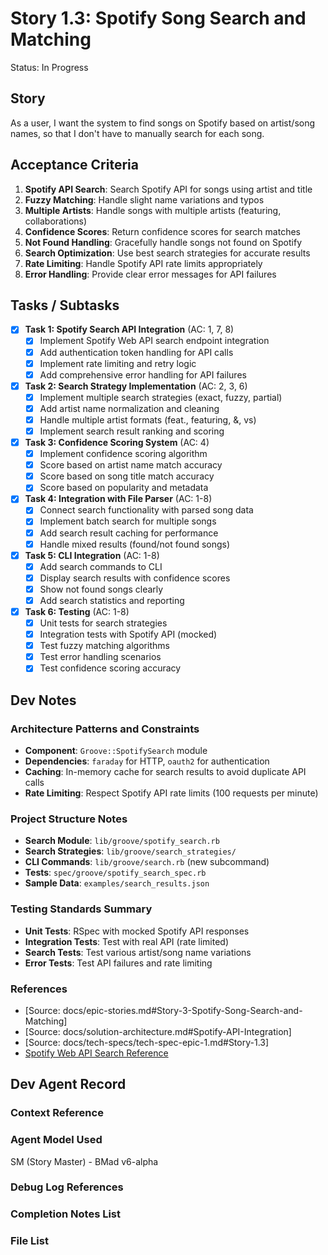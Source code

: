 # Story 1.3: Spotify Song Search and Matching

Status: In Progress

## Story

As a user,
I want the system to find songs on Spotify based on artist/song names,
so that I don't have to manually search for each song.

## Acceptance Criteria

1. **Spotify API Search**: Search Spotify API for songs using artist and title
2. **Fuzzy Matching**: Handle slight name variations and typos
3. **Multiple Artists**: Handle songs with multiple artists (featuring, collaborations)
4. **Confidence Scores**: Return confidence scores for search matches
5. **Not Found Handling**: Gracefully handle songs not found on Spotify
6. **Search Optimization**: Use best search strategies for accurate results
7. **Rate Limiting**: Handle Spotify API rate limits appropriately
8. **Error Handling**: Provide clear error messages for API failures

## Tasks / Subtasks

- [x] **Task 1: Spotify Search API Integration** (AC: 1, 7, 8)
  - [x] Implement Spotify Web API search endpoint integration
  - [x] Add authentication token handling for API calls
  - [x] Implement rate limiting and retry logic
  - [x] Add comprehensive error handling for API failures

- [x] **Task 2: Search Strategy Implementation** (AC: 2, 3, 6)
  - [x] Implement multiple search strategies (exact, fuzzy, partial)
  - [x] Add artist name normalization and cleaning
  - [x] Handle multiple artist formats (feat., featuring, &, vs)
  - [x] Implement search result ranking and scoring

- [x] **Task 3: Confidence Scoring System** (AC: 4)
  - [x] Implement confidence scoring algorithm
  - [x] Score based on artist name match accuracy
  - [x] Score based on song title match accuracy
  - [x] Score based on popularity and metadata

- [x] **Task 4: Integration with File Parser** (AC: 1-8)
  - [x] Connect search functionality with parsed song data
  - [x] Implement batch search for multiple songs
  - [x] Add search result caching for performance
  - [x] Handle mixed results (found/not found songs)

- [x] **Task 5: CLI Integration** (AC: 1-8)
  - [x] Add search commands to CLI
  - [x] Display search results with confidence scores
  - [x] Show not found songs clearly
  - [x] Add search statistics and reporting

- [x] **Task 6: Testing** (AC: 1-8)
  - [x] Unit tests for search strategies
  - [x] Integration tests with Spotify API (mocked)
  - [x] Test fuzzy matching algorithms
  - [x] Test error handling scenarios
  - [x] Test confidence scoring accuracy

## Dev Notes

### Architecture Patterns and Constraints
- **Component**: `Groove::SpotifySearch` module
- **Dependencies**: `faraday` for HTTP, `oauth2` for authentication
- **Caching**: In-memory cache for search results to avoid duplicate API calls
- **Rate Limiting**: Respect Spotify API rate limits (100 requests per minute)

### Project Structure Notes
- **Search Module**: `lib/groove/spotify_search.rb`
- **Search Strategies**: `lib/groove/search_strategies/`
- **CLI Commands**: `lib/groove/search.rb` (new subcommand)
- **Tests**: `spec/groove/spotify_search_spec.rb`
- **Sample Data**: `examples/search_results.json`

### Testing Standards Summary
- **Unit Tests**: RSpec with mocked Spotify API responses
- **Integration Tests**: Test with real API (rate limited)
- **Search Tests**: Test various artist/song name variations
- **Error Tests**: Test API failures and rate limiting

### References
- [Source: docs/epic-stories.md#Story-3-Spotify-Song-Search-and-Matching]
- [Source: docs/solution-architecture.md#Spotify-API-Integration]
- [Source: docs/tech-specs/tech-spec-epic-1.md#Story-1.3]
- [Spotify Web API Search Reference](https://developer.spotify.com/documentation/web-api/reference/search)

## Dev Agent Record

### Context Reference

<!-- Path(s) to story context XML will be added here by context workflow -->

### Agent Model Used

SM (Story Master) - BMad v6-alpha

### Debug Log References

### Completion Notes List

### File List
